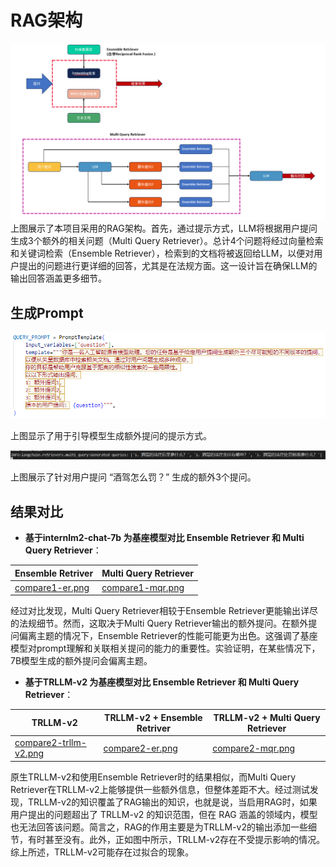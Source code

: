 # RAG架构
![rag-framework.png](../assets/rag.png)
上图展示了本项目采用的RAG架构。首先，通过提示方式，LLM将根据用户提问生成3个额外的相关问题（Multi Query Retriever）。总计4个问题将经过向量检索和关键词检索（Ensemble Retriever），检索到的文档将被返回给LLM，以便对用户提出的问题进行更详细的回答，尤其是在法规方面。这一设计旨在确保LLM的输出回答涵盖更多细节。

## 生成Prompt
![multi-query-prompt.png](../assets/MultiQueryPrompt.png)

上图显示了用于引导模型生成额外提问的提示方式。


![extra-query-generated.png](../assets/extra-query-generated.png)

上图展示了针对用户提问 “酒驾怎么罚？” 生成的额外3个提问。

## 结果对比

- **基于internlm2-chat-7b 为基座模型对比 Ensemble Retriever 和 Multi Query Retriever**：
  
| Ensemble Retriver  | Multi Query Retriever |
|--------------------|-----------------------|
| [compare1-er.png](../assets/compare1-er.png) | [compare1-mqr.png](../assets/compare1-mqr.png)  |

经过对比发现，Multi Query Retriever相较于Ensemble Retriever更能输出详尽的法规细节。然而，这取决于Multi Query Retriever输出的额外提问。在额外提问偏离主题的情况下，Ensemble Retriever的性能可能更为出色。这强调了基座模型对prompt理解和关联相关提问的能力的重要性。实验证明，在某些情况下，7B模型生成的额外提问会偏离主题。

- **基于TRLLM-v2 为基座模型对比 Ensemble Retriever 和 Multi Query Retriever**：

| TRLLM-v2 | TRLLM-v2 + Ensemble Retriver  | TRLLM-v2 + Multi Query Retriever |
| ------- |--------------------|-----------------------|
| [compare2-trllm-v2.png](../assets/compare2-trllm-v2.png) | [compare2-er.png](../assets/compare2-er.png) | [compare2-mqr.png](../assets/compare2-mqr.png)  |

原生TRLLM-v2和使用Ensemble Retriever时的结果相似，而Multi Query Retriever在TRLLM-v2上能够提供一些额外信息，但整体差距不大。经过测试发现，TRLLM-v2的知识覆盖了RAG输出的知识，也就是说，当启用RAG时，如果用户提出的问题超出了 TRLLM-v2 的知识范围，但在 RAG 涵盖的领域内，模型也无法回答该问题。简言之，RAG的作用主要是为TRLLM-v2的输出添加一些细节，有时甚至没有。此外，正如图中所示，TRLLM-v2存在不受提示影响的情况。综上所述，TRLLM-v2可能存在过拟合的现象。
